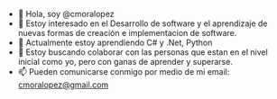 - 👋 Hola, soy @cmoralopez
- 👀 Estoy interesado en el Desarrollo de software y el aprendizaje de nuevas formas de creación e implementacion de software.
- 🌱 Actualmente estoy aprendiendo C# y .Net, Python
- 💞️ Estoy buscando colaborar con las personas que estan en el nivel inicial como yo, pero con ganas de aprender y superarse.
- 📫 Pueden comunicarse conmigo por medio de mi email: cmoralopez@gmail.com

<!---
cmoralopez / cmoralopez es un repositorio ✨ especial ✨ porque su `README.md` (este archivo) aparece en su perfil de GitHub.
Puede hacer clic en el enlace Vista previa para ver los cambios.
--->
